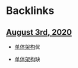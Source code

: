 
# Backlinks
## [August 3rd, 2020](<August 3rd, 2020.md>)
- [单体架构](<单体架构.md>)优

- [单体架构](<单体架构.md>)缺

